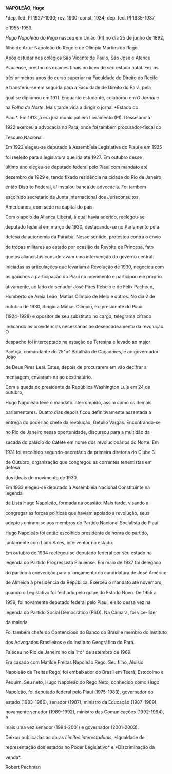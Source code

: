 **NAPOLEÃO, Hugo**



\*dep. fed. PI 1927-1930; rev. 1930; const. 1934; dep. fed. PI 1935-1937

e 1955-1959.



*Hugo Napoleão do Rego* nasceu em União (PI) no dia 25 de junho de 1892,

filho de Artur Napoleão do Rego e de Olímpia Martins do Rego.



Após estudar nos colégios São Vicente de Paulo, São José e Ateneu

Piauiense, prestou os exames finais no liceu de seu estado natal. Fez os

três primeiros anos do curso superior na Faculdade de Direito do Recife

e transferiu-se em seguida para a Faculdade de Direito do Pará, pela

qual se diplomou em 1911. Enquanto estudante, colaborou em *O Jornal* e

na *Folha do Norte*. Mais tarde viria a dirigir o jornal *Estado do

Piauí*. Em 1913 já era juiz municipal em Livramento (PI). Desse ano a

1922 exerceu a advocacia no Pará, onde foi também procurador-fiscal do

Tesouro Nacional.



Em 1922 elegeu-se deputado à Assembleia Legislativa do Piauí e em 1925

foi reeleito para a legislatura que iria até 1927. Em outubro desse

último ano elegeu-se deputado federal pelo Piauí com mandato até

dezembro de 1929 e, tendo fixado residência na cidade do Rio de Janeiro,

então Distrito Federal, aí instalou banca de advocacia. Foi também

escolhido secretário da Junta Internacional dos Jurisconsultos

Americanos, com sede na capital do país.



Com o apoio da Aliança Liberal, à qual havia aderido, reelegeu-se

deputado federal em março de 1930, destacando-se no Parlamento pela

defesa da autonomia da Paraíba. Nesse sentido, protestou contra o envio

de tropas militares ao estado por ocasião da Revolta de Princesa, fato

que os aliancistas consideravam uma intervenção do governo central.

Iniciadas as articulações que levariam à Revolução de 1930, negociou com

os gaúchos a participação do Piauí no movimento e participou ele próprio

ativamente, ao lado do senador José Pires Rebelo e de Félix Pacheco,

Humberto de Areia Leão, Matias Olímpio de Melo e outros. No dia 2 de

outubro de 1930, dirigiu a Matias Olímpio, ex-presidente do Piauí

(1924-1928) e opositor de seu substituto no cargo, telegrama cifrado

indicando as providências necessárias ao desencadeamento da revolução. O

despacho foi interceptado na estação de Teresina e levado ao major

Pantoja, comandante do 25^o^ Batalhão de Caçadores, e ao governador João

de Deus Pires Leal. Estes, depois de procurarem em vão decifrar a

mensagem, enviaram-na ao destinatário.



Com a queda do presidente da República Washington Luís em 24 de outubro,

Hugo Napoleão teve o mandato interrompido, assim como os demais

parlamentares. Quatro dias depois ficou definitivamente assentada a

entrega do poder ao chefe da revolução, Getúlio Vargas. Encontrando-se

no Rio de Janeiro nessa oportunidade, discursou para a multidão da

sacada do palácio do Catete em nome dos revolucionários do Norte. Em

1931 foi escolhido segundo-secretário da primeira diretoria do Clube 3

de Outubro, organização que congregou as correntes tenentistas em defesa

dos ideais do movimento de 1930.



Em 1933 elegeu-se deputado à Assembleia Nacional Constituinte na legenda

da Lista Hugo Napoleão, formada na ocasião. Mais tarde, visando a

congregar as forças políticas que haviam apoiado a revolução, seus

adeptos uniram-se aos membros do Partido Nacional Socialista do Piauí.

Hugo Napoleão foi então escolhido presidente de honra do partido,

juntamente com Ladri Sales, interventor no estado.



Em outubro de 1934 reelegeu-se deputado federal por seu estado na

legenda do Partido Progressista Piauiense. Em maio de 1937 foi delegado

do partido à convenção para o lançamento da candidatura de José Américo

de Almeida à presidência da República. Exerceu o mandato até novembro,

quando o Legislativo foi fechado pelo golpe do Estado Novo. De 1955 a

1959, foi novamente deputado federal pelo Piauí, eleito dessa vez na

legenda do Partido Social Democrático (PSD). Na Câmara, foi vice-líder

da maioria.



Foi também chefe do Contencioso do Banco do Brasil e membro do Instituto

dos Advogados Brasileiros e do Instituto Geográfico do Pará.



Faleceu no Rio de Janeiro no dia 1^o^ de setembro de 1969.



Era casado com Matilde Freitas Napoleão Rego. Seu filho, Aluísio

Napoleão de Freitas Rego, foi embaixador do Brasil em Teerã, Estocolmo e

Pequim. Seu neto, Hugo Napoleão do Rego Neto, conhecido como Hugo

Napoleão, foi deputado federal pelo Piauí (1975-1983), governador do

estado (1983-1986), senador (1987), ministro da Educação (1987-1989),

novamente senador (1989-1992), ministro das Comunicações (1992-1994), e

mais uma vez senador (1994-2001) e governador (2001-2003).



Deixou publicadas as obras *Limites interestaduais*, *Igualdade de

representação dos estados no Poder Legislativo* e *Discriminação da

venda*.



Robert Pechman



